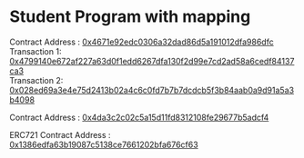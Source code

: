 # Student Program with mapping
Contract Address : [0x4671e92edc0306a32dad86d5a191012dfa986dfc](https://ropsten.etherscan.io/tx/0xa2432af0e8f03d5191484239fb855676b8e24a8b574150df4c84144ca534e214)<br>
Transaction 1: [0x4799140e672af227a63d0f1edd6267dfa130f2d99e7cd2ad58a6cedf84137ca3 ](https://ropsten.etherscan.io/tx/0x4799140e672af227a63d0f1edd6267dfa130f2d99e7cd2ad58a6cedf84137ca3)<br>
Transaction 2: [0x028ed69a3e4e75d2413b02a4c6c0fd7b7b7dcdcb5f3b84aab0a9d91a5a3b4098 ](https://ropsten.etherscan.io/tx/0x028ed69a3e4e75d2413b02a4c6c0fd7b7b7dcdcb5f3b84aab0a9d91a5a3b4098)<br>

Contract Address : [0x4da3c2c02c5a15d11fd8312108fe29677b5adcf4](https://ropsten.etherscan.io/tx/0x9cec4542e79cda329028ed76a29dd2c8d281f3cd9f3e9e4fa13de060e5712d70)

ERC721 Contract Address : [0x1386edfa63b19087c5138ce7661202bfa676cf63](https://ropsten.etherscan.io/tx/0x295c4359bd226ecbeb7cca705d5222c6791d1c694bc7a9d2956b98e5319fa2f5)
